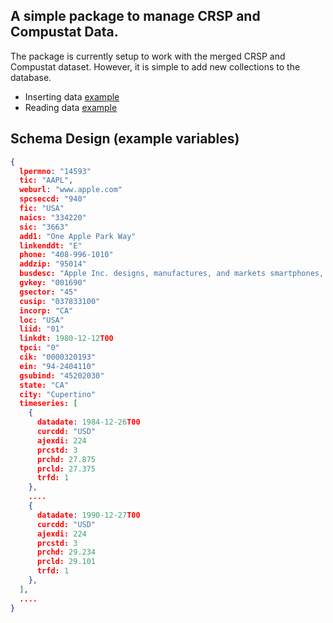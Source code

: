 ## A simple package to manage CRSP and Compustat Data.

The package is currently setup to work with the merged CRSP and Compustat dataset. However, it is simple to add new
collections to the database.

* Inserting data [example](https://github.com/Alexd14/equity-db/blob/main/equity_db/examples/read_example.ipynb)
* Reading data [example](https://github.com/Alexd14/equity-db/blob/main/equity_db/examples/inserting_example.ipynb)

## Schema Design (example variables)

```json
{
  lpermno: "14593"
  tic: "AAPL",
  weburl: "www.apple.com"
  spcseccd: "940"
  fic: "USA"
  naics: "334220"
  sic: "3663"
  add1: "One Apple Park Way"
  linkenddt: "E"
  phone: "408-996-1010"
  addzip: "95014"
  busdesc: "Apple Inc. designs, manufactures, and markets smartphones, personal..."
  gvkey: "001690"
  gsector: "45"
  cusip: "037833100"
  incorp: "CA"
  loc: "USA"
  liid: "01"
  linkdt: 1980-12-12T00
  tpci: "0"
  cik: "0000320193"
  ein: "94-2404110"
  gsubind: "45202030"
  state: "CA"
  city: "Cupertino"
  timeseries: [
    {
      datadate: 1984-12-26T00
      curcdd: "USD"
      ajexdi: 224
      prcstd: 3
      prchd: 27.875
      prcld: 27.375
      trfd: 1
    },
    ....
    {
      datadate: 1990-12-27T00
      curcdd: "USD"
      ajexdi: 224
      prcstd: 3
      prchd: 29.234
      prcld: 29.101
      trfd: 1
    },
  ],
  ....
}
```

